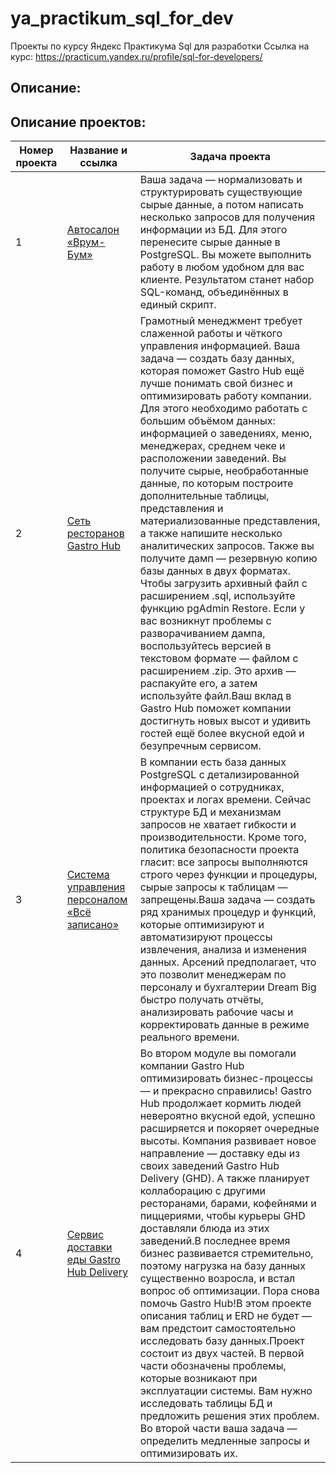 # ya_practikum_sql_for_dev
Проекты по курсу Яндекс Практикума Sql  для разработки
Ссылка на курс: https://practicum.yandex.ru/profile/sql-for-developers/

## Описание:

## Описание проектов:
| Номер проекта | Название и ссылка | Задача проекта                                                   |
|---------------|-------------------|------------------------------------------------------------------|
|1              |[Автосалон «Врум-Бум»](sprint_1/)|Ваша задача — нормализовать и структурировать существующие сырые данные, а потом написать несколько запросов для получения информации из БД. Для этого перенесите сырые данные в PostgreSQL. Вы можете выполнить работу в любом удобном для вас клиенте. Результатом станет набор SQL-команд, объединённых в единый скрипт. |
|2              |[Сеть ресторанов Gastro Hub](sprint_2/)|Грамотный менеджмент требует слаженной работы и чёткого управления информацией. Ваша задача — создать базу данных, которая поможет Gastro Hub ещё лучше понимать свой бизнес и оптимизировать работу компании. Для этого необходимо работать с большим объёмом данных: информацией о заведениях, меню, менеджерах, среднем чеке и расположении заведений. Вы получите сырые, необработанные данные, по которым построите дополнительные таблицы, представления и материализованные представления, а также напишите несколько аналитических запросов. Также вы получите дамп — резервную копию базы данных в двух форматах. Чтобы загрузить архивный файл с расширением .sql, используйте функцию pgAdmin Restore. Если у вас возникнут проблемы с разворачиванием дампа, воспользуйтесь версией в текстовом формате — файлом с расширением .zip. Это архив — распакуйте его, а затем используйте файл.Ваш вклад в Gastro Hub поможет компании достигнуть новых высот и удивить гостей ещё более вкусной едой и безупречным сервисом.|
|3              |[Система управления персоналом «Всё записано»](sprint_3/)|В компании есть база данных PostgreSQL с детализированной информацией о сотрудниках, проектах и логах времени. Сейчас структуре БД и механизмам запросов не хватает гибкости и производительности. Кроме того, политика безопасности проекта гласит: все запросы выполняются строго через функции и процедуры, сырые запросы к таблицам — запрещены.Ваша задача — создать ряд хранимых процедур и функций, которые оптимизируют и автоматизируют процессы извлечения, анализа и изменения данных. Арсений предполагает, что это позволит менеджерам по персоналу и бухгалтерии Dream Big быстро получать отчёты, анализировать рабочие часы и корректировать данные в режиме реального времени.|
|4              |[Cервис доставки еды Gastro Hub Delivery](sprint_4/)|Во втором модуле вы помогали компании Gastro Hub оптимизировать бизнес-процессы — и прекрасно справились! Gastro Hub продолжает кормить людей невероятно вкусной едой, успешно расширяется и покоряет очередные высоты. Компания развивает новое направление — доставку еды из своих заведений Gastro Hub Delivery (GHD). А также планирует коллаборацию с другими ресторанами, барами, кофейнями и пиццериями, чтобы курьеры GHD доставляли блюда из этих заведений.В последнее время бизнес развивается стремительно, поэтому нагрузка на базу данных существенно возросла, и встал вопрос об оптимизации. Пора снова помочь Gastro Hub!В этом проекте описания таблиц и ERD не будет — вам предстоит самостоятельно исследовать базу данных.Проект состоит из двух частей. В первой части обозначены проблемы, которые возникают при эксплуатации системы. Вам нужно исследовать таблицы БД и предложить решения этих проблем. Во второй части ваша задача — определить медленные запросы и оптимизировать их.|

